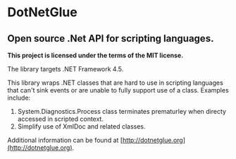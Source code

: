 # DotNetGlue
## Open source .Net API for scripting languages.

**This project is licensed under the terms of the MIT license.**

The library targets .NET Framework 4.5. 

This library wraps .NET classes that are hard to use in scripting languages that can't sink events or are unable to fully support use of a class. Examples include:

1. System.Diagnostics.Process class terminates prematurley when directy accessed in scripted context.
2. Simplify use of XmlDoc and related classes.

Additional information can be found at [http://dotnetglue.org](http://dotnetglue.org).
